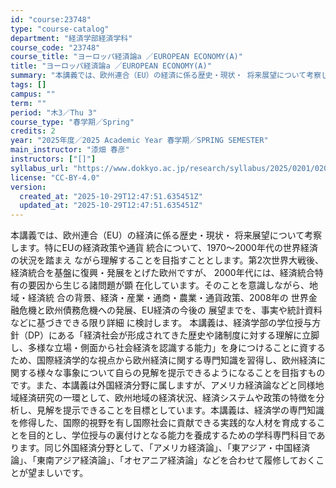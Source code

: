 ```yaml
---
id: "course:23748"
type: "course-catalog"
department: "経済学部経済学科"
course_code: "23748"
course_title: "ヨーロッパ経済論a ／EUROPEAN ECONOMY(A)"
title: "ヨーロッパ経済論a ／EUROPEAN ECONOMY(A)"
summary: "本講義では、欧州連合（EU）の経済に係る歴史・現状・ 将来展望について考察します。特にEUの経済政策や通貨 統合について、1970～2000年代の世界経済の状況を踏まえ ながら理解することを目指すこととします。第2次世界大戦後、経済統合を基…"
tags: []
campus: ""
term: ""
period: "木3／Thu 3"
course_type: "春学期／Spring"
credits: 2
year: "2025年度／2025 Academic Year 春学期／SPRING SEMESTER"
main_instructor: "漆畑 春彦"
instructors: ["[]"]
syllabus_url: "https://www.dokkyo.ac.jp/research/syllabus/2025/0201/0201_23748_ja_JP.html"
license: "CC-BY-4.0"
version:
  created_at: "2025-10-29T12:47:51.635451Z"
  updated_at: "2025-10-29T12:47:51.635451Z"
---
```

本講義では、欧州連合（EU）の経済に係る歴史・現状・ 将来展望について考察します。特にEUの経済政策や通貨 統合について、1970～2000年代の世界経済の状況を踏まえ ながら理解することを目指すこととします。第2次世界大戦後、経済統合を基盤に復興・発展をとげた欧州ですが、 2000年代には、経済統合特有の要因から生じる諸問題が顕 在化しています。そのことを意識しながら、地域・経済統 合の背景、経済・産業・通商・農業・通貨政策、2008年の 世界金融危機と欧州債務危機への発展、EU経済の今後の 展望までを、事実や統計資料などに基づきできる限り詳細 に検討します。 本講義は、経済学部の学位授与方針（DP）にある「経済社会が形成されてきた歴史や諸制度に対する理解に立脚し、多様な立場・側面から社会経済を認識する能力」を身につけることに資するため、国際経済学的な視点から欧州経済に関する専門知識を習得し、欧州経済に関する様々な事象について自らの見解を提示できるようになることを目指すものです。また、本講義は外国経済分野に属しますが、アメリカ経済論などと同様地域経済研究の一環として、欧州地域の経済状況、経済システムや政策の特徴を分析し、見解を提示できることを目標としています。本講義は、経済学の専門知識を修得した、国際的視野を有し国際社会に貢献できる実践的な人材を育成することを目的とし、学位授与の裏付けとなる能力を養成するための学科専門科目であります。同じ外国経済分野として、「アメリカ経済論」、「東アジア・中国経済論」、「東南アジア経済論」、「オセアニア経済論」などを合わせて履修しておくことが望ましいです。
